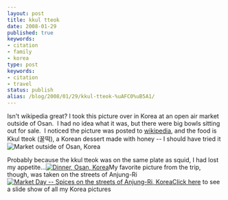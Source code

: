 ```yaml
---
layout: post
title: kkul tteok
date: 2008-01-29
published: true
keywords:
- citation
- family
- korea
type: post
keywords:
- citation
- travel
status: publish
alias: /blog/2008/01/29/kkul-tteok-%uAFC0%uB5A1/
---
```

Isn't wikipedia great?  I took this picture over in Korea at an open air market outside of Osan.  I had no idea what it was, but there were big bowls sitting out for sale.  I noticed the picture was posted to [wikipedia](http://en.wikipedia.org/wiki/Tteok), and the food is Kkul tteok (꿀떡), a Korean dessert made with honey -- I should have tried it![![Market outside of Osan, Korea](http://media.eick.us/2011/05/512128274_0349caffdd.jpg)](http://www.flickr.com/photos/andreweick/512128274/ "Market outside of Osan, Korea by AndrewEick, on Flickr")

Probably because the kkul tteok was on the same plate as squid, I had lost my appetite...[![Dinner, Osan, Korea](http://media.eick.us/2011/05/512176049_8ff7c3d50b.jpg)](http://www.flickr.com/photos/andreweick/512176049/ "Dinner, Osan, Korea by AndrewEick, on Flickr")My favorite picture from the trip, though, was taken on the streets of Anjung-Ri[![Market Day -- Spices on the streets of Anjung-Ri, Korea](http://media.eick.us/2011/05/512156955_ac0ca56f82.jpg)](http://www.flickr.com/photos/andreweick/512156955/ "Market Day -- Spices on the streets of Anjung-Ri, Korea by AndrewEick, on Flickr")[Click here](http://www.flickr.com/photos/andreweick/tags/korea/show/) to see a slide show of all my Korea pictures
